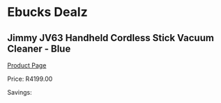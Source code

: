 
# Ebucks Dealz
## Jimmy JV63 Handheld Cordless Stick Vacuum Cleaner - Blue
[Product Page](https://www.ebucks.com/web/shop/productSelected.do?prodId=1045201187&catId=1158501813)

Price: R4199.00

Savings: 


	